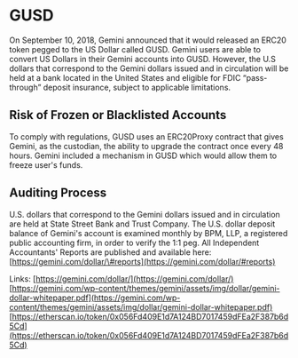 # GUSD

On September 10, 2018, Gemini announced that it would released an ERC20 token pegged to the US Dollar called GUSD. Gemini users are able to convert US Dollars in their Gemini accounts into GUSD. However, the U.S dollars that correspond to the Gemini dollars issued and in circulation will be held at a bank located in the United States and eligible for FDIC “pass-through” deposit insurance, subject to applicable limitations.

## Risk of Frozen or Blacklisted Accounts

To comply with regulations, GUSD uses an ERC20Proxy contract that gives Gemini, as the custodian, the ability to upgrade the contract once every 48 hours. Gemini included a mechanism in GUSD which would allow them to freeze user's funds.

## Auditing Process

U.S. dollars that correspond to the Gemini dollars issued and in circulation are held at State Street Bank and Trust Company. The U.S. dollar deposit balance of Gemini's account is examined monthly by BPM, LLP, a registered public accounting firm, in order to verify the 1:1 peg. All Independent Accountants' Reports are published and available here: [https://gemini.com/dollar/\#reports](https://gemini.com/dollar/#reports)

Links: [https://gemini.com/dollar/](https://gemini.com/dollar/) [https://gemini.com/wp-content/themes/gemini/assets/img/dollar/gemini-dollar-whitepaper.pdf](https://gemini.com/wp-content/themes/gemini/assets/img/dollar/gemini-dollar-whitepaper.pdf) [https://etherscan.io/token/0x056Fd409E1d7A124BD7017459dFEa2F387b6d5Cd](https://etherscan.io/token/0x056Fd409E1d7A124BD7017459dFEa2F387b6d5Cd)

